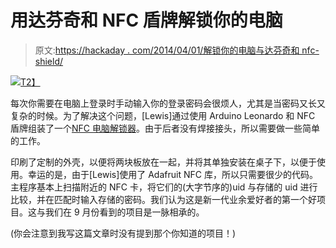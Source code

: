 # 用达芬奇和 NFC 盾牌解锁你的电脑

> 原文:[https://hackaday . com/2014/04/01/解锁你的电脑与达芬奇和 nfc-shield/](https://hackaday.com/2014/04/01/unlocking-your-computer-with-a-leonardo-and-an-nfc-shield/)

[![](../Images/11491ae2264970d64570293bb93c8010.png)T2】](http://hackaday.com/wp-content/uploads/2014/04/fsqiuvyhtddvy2t-large.jpg)

每次你需要在电脑上登录时手动输入你的登录密码会很烦人，尤其是当密码又长又复杂的时候。为了解决这个问题，[Lewis]通过使用 Arduino Leonardo 和 NFC 盾牌组装了一个[NFC 电脑解锁器](http://www.instructables.com/id/NFC-Computer-Unlocker/?ALLSTEPS)。由于后者没有焊接接头，所以需要做一些简单的工作。

印刷了定制的外壳，以便将两块板放在一起，并将其单独安装在桌子下，以便于使用。幸运的是，由于[Lewis]使用了 Adafruit NFC 库，所以只需要很少的代码。主程序基本上扫描附近的 NFC 卡，将它们的(大字节序的)uid 与存储的 uid 进行比较，并在匹配时输入存储的密码。我们认为这是新一代业余爱好者的第一个好项目。这与我们在 9 月份看到的项目是一脉相承的。

(你会注意到我写这篇文章时没有提到那个你知道的项目！)